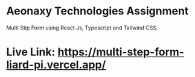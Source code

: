 # Aeonaxy Technologies Assignment
Multi Stip Form using React Js, Typescript and Tailwind CSS.

# Live Link: <a href="https://multi-step-form-liard-pi.vercel.app/">https://multi-step-form-liard-pi.vercel.app/</a>